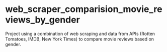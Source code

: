 # web_scraper_comparision_movie_reviews_by_gender
Project using a combination of web scraping and data from APIs (Rotten Tomatoes, IMDB, New York Times) to compare movie reviews based on gender.
